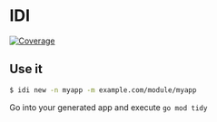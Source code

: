 # IDI
[![Coverage](https://img.shields.io/badge/Coverage-32.1%25-yellow)](https://github.com/codeengio/idi/actions/workflows/gocover.yaml)

## Use it

```bash
$ idi new -n myapp -m example.com/module/myapp
```

Go into your generated app and execute `go mod tidy`
